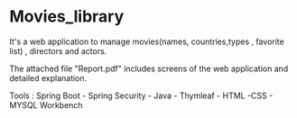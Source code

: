 # Movies_library

It's a web application to manage movies(names, countries,types , favorite list) , directors and actors.

The attached file "Report.pdf" includes screens of the web application and detailed explanation.

Tools : Spring Boot - Spring Security - Java - Thymleaf - HTML -CSS - MYSQL Workbench
